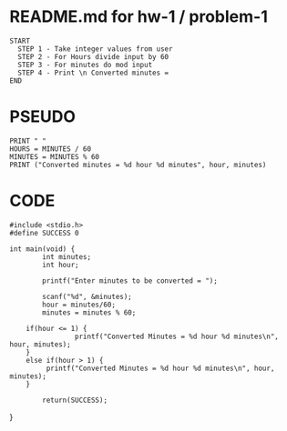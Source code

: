 # README.md for hw-1 / problem-1

	START
	  STEP 1 - Take integer values from user
	  STEP 2 - For Hours divide input by 60
	  STEP 3 - For minutes do mod input
	  STEP 4 - Print \n Converted minutes =
	END

# PSEUDO
	PRINT " "
	HOURS = MINUTES / 60
	MINUTES = MINUTES % 60
	PRINT ("Converted minutes = %d hour %d minutes", hour, minutes)

# CODE
	#include <stdio.h>
	#define SUCCESS 0

	int main(void) {
        	int minutes;
        	int hour;

        	printf("Enter minutes to be converted = ");

        	scanf("%d", &minutes);
        	hour = minutes/60;
        	minutes = minutes % 60;
		
		if(hour <= 1) {
        			printf("Converted Minutes = %d hour %d minutes\n", hour, minutes);
		}
		else if(hour > 1) {
			 printf("Converted Minutes = %d hour %d minutes\n", hour, minutes);
		}

        	return(SUCCESS);
}
